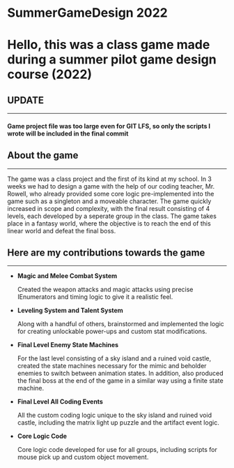# SummerGameDesign 2022 <br>
<h1>Hello, this was a class game made during a summer pilot game design course (2022)</h1>
<h2>UPDATE</h2>
<hr>
<h4>Game project file was too large even for GIT LFS, so only the scripts I wrote will be included in the final commit</h4>
<h2>About the game</h2>
<hr>
<p>The game was a class project and the first of its kind at my school. In 3 weeks we had to design a game with the help of our coding teacher, Mr. Rowell, who already provided some core logic pre-implemented into the game such as a singleton and a moveable character. The game quickly increased in scope and complexity, with the final result consisting of 4 levels, each developed by a seperate group in the class. The game takes place in a fantasy world, where the objective is to reach the end of this linear world and defeat the final boss.</p>
<h2>Here are my contributions towards the game</h2>
<hr>
<ul>
  <li><b>Magic and Melee Combat System</b>
  <p>Created the weapon attacks and magic attacks using precise IEnumerators and timing logic to give it a realistic feel.</p>
  </li>
  <li><b>Leveling System and Talent System</b>
  <p>Along with a handful of others, brainstormed and implemented the logic for creating unlockable power-ups and custom stat modifications.</p>
  </li>
  <li><b>Final Level Enemy State Machines</b>
  <p>For the last level consisting of a sky island and a ruined void castle, created the state machines necessary for the mimic and beholder enemies to switch between animation states. In addition, also produced the final boss at the end of the game in a similar way using a finite state machine.</p>
  </li>
  <li><b>Final Level All Coding Events</b>
  <p>All the custom coding logic unique to the sky island and ruined void castle, including the matrix light up puzzle and the artifact event logic.</p>
  </li>
  </li>
  <li><b>Core Logic Code</b>
  <p>Core logic code developed for use for all groups, including scripts for mouse pick up and custom object movement.</p>
  </li>
